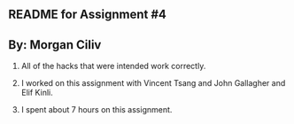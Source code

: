 ## README for Assignment #4
## By: Morgan Ciliv

1. All of the hacks that were intended work correctly. 

2. I worked on this assignment with Vincent Tsang and John Gallagher and Elif Kinli.

3. I spent about 7 hours on this assignment.